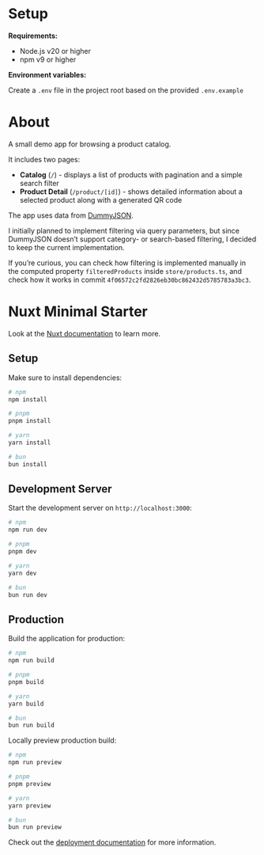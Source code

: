 # Setup

**Requirements:**

- Node.js v20 or higher
- npm v9 or higher

**Environment variables:**

Create a `.env` file in the project root based on the provided `.env.example`

# About

A small demo app for browsing a product catalog.

It includes two pages:
- **Catalog** (`/`) - displays a list of products with pagination and a simple search filter
- **Product Detail** (`/product/[id]`) - shows detailed information about a selected product along with a generated QR code

The app uses data from [DummyJSON](https://dummyjson.com/docs/products#products-categories).

I initially planned to implement filtering via query parameters, but since DummyJSON doesn’t support category- or search-based filtering, I decided to keep the current implementation.

If you’re curious, you can check how filtering is implemented manually in the computed property `filteredProducts` inside `store/products.ts`, and check how it works in commit `4f06572c2fd2826eb30bc862432d5785783a3bc3`.

# Nuxt Minimal Starter

Look at the [Nuxt documentation](https://nuxt.com/docs/getting-started/introduction) to learn more.

## Setup

Make sure to install dependencies:

```bash
# npm
npm install

# pnpm
pnpm install

# yarn
yarn install

# bun
bun install
```

## Development Server

Start the development server on `http://localhost:3000`:

```bash
# npm
npm run dev

# pnpm
pnpm dev

# yarn
yarn dev

# bun
bun run dev
```

## Production

Build the application for production:

```bash
# npm
npm run build

# pnpm
pnpm build

# yarn
yarn build

# bun
bun run build
```

Locally preview production build:

```bash
# npm
npm run preview

# pnpm
pnpm preview

# yarn
yarn preview

# bun
bun run preview
```

Check out the [deployment documentation](https://nuxt.com/docs/getting-started/deployment) for more information.
